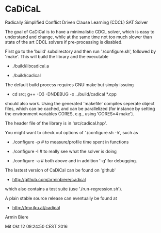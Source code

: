 # CaDiCaL

Radically Simplified Conflict Driven Clause Learning (CDCL) SAT Solver

The goal of CaDiCal is to have a minimalistic CDCL solver,
which is easy to understand and change, while at the same
time not too much slower than state of the art CDCL solvers
if pre-processing is disabled.

First go to the 'build' subdirectory and then run './configure.sh',
followed by 'make'.  This will build the library and the executable
  
  - ./build/libcadical.a

  - ./build/cadical

The default build process requires GNU make but simply issuing

  - cd src; g++ -O3 -DNDEBUG -o ../build/cadical \*.cpp

should also work.  Using the generated 'makefile' compiles seperate
object files, which can be cached, and can be parallelized (for instance
by setting the environment variables CORES, e.g., using 'CORES=4 make').

The header file of the library is in 'src/cadical.hpp'.

You might want to check out options of './configure.sh -h', such as

  - ./configure -p # to measure/profile time spent in functions

  - ./configure -l # to really see what the solver is doing

  - ./configure -a # both above and in addition '-g' for debugging.

The lastest version of CaDiCal can be found on 'github'

  - http://github.com/arminbiere/cadical

which also contains a test suite (use './run-regression.sh').

A plain stable source release can eventually be found at

  - http://fmv.jku.at/cadical

Armin Biere

Mit Okt 12 09:24:50 CEST 2016
